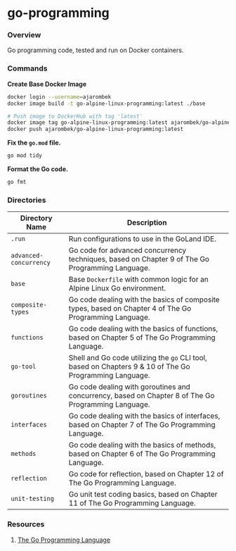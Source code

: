 # go-programming

### Overview

Go programming code, tested and run on Docker containers.

### Commands

**Create Base Docker Image**

```bash
docker login --username=ajarombek
docker image build -t go-alpine-linux-programming:latest ./base

# Push image to DockerHub with tag 'latest'
docker image tag go-alpine-linux-programming:latest ajarombek/go-alpine-linux-programming:latest
docker push ajarombek/go-alpine-linux-programming:latest
```

**Fix the `go.mod` file.**

```bash
go mod tidy
```

**Format the Go code.**

```bash
go fmt
```

### Directories

| Directory Name         | Description                                                                                             |
|------------------------|---------------------------------------------------------------------------------------------------------|
| `.run`                 | Run configurations to use in the GoLand IDE.                                                            |
| `advanced-concurrency` | Go code for advanced concurrency techniques, based on Chapter 9 of The Go Programming Language.         |
| `base`                 | Base `Dockerfile` with common logic for an Alpine Linux Go environment.                                 |
| `composite-types`      | Go code dealing with the basics of composite types, based on Chapter 4 of The Go Programming Language.  |
| `functions`            | Go code dealing with the basics of functions, based on Chapter 5 of The Go Programming Language.        |
| `go-tool`              | Shell and Go code utilizing the `go` CLI tool, based on Chapters 9 & 10 of The Go Programming Language. |
| `goroutines`           | Go code dealing with goroutines and concurrency, based on Chapter 8 of The Go Programming Language.     |
| `interfaces`           | Go code dealing with the basics of interfaces, based on Chapter 7 of The Go Programming Language.       |
| `methods`              | Go code dealing with the basics of methods, based on Chapter 6 of The Go Programming Language.          |
| `reflection`           | Go code for reflection, based on Chapter 12 of The Go Programming Language.                             |
| `unit-testing`         | Go unit test coding basics, based on Chapter 11 of The Go Programming Language.                         |

### Resources

1. [The Go Programming Language](https://www.gopl.io/)
